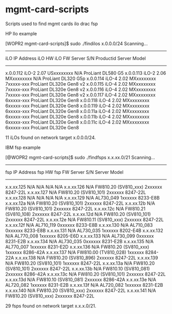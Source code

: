 mgmt-card-scripts
=================

Scripts used to find mgmt cards ilo drac fsp


HP Ilo example

[WOPR2 mgmt-card-scripts]$ sudo ./findilos x.0.0.0/24
Scanning...

--------------- ------ -------- ------------ -------------------------
iLO IP Address  iLO HW iLO FW   Server S/N   Productid   Server Model 
--------------- ------ -------- ------------ -------------------------
x.0.0.112    iLO-2  2.07     USxxxxxxxx   N/A        ProLiant DL580 G5
x.0.0.113    iLO-2  2.06     MXxxxxxxxx   N/A        ProLiant DL320 G5p
x.0.0.114    iLO-4  2.02     MXxxxxxxxx   7xxxxx-xxx ProLiant DL320e Gen8 v2
x.0.0.115    iLO-4  2.02     MXxxxxxxxx   7xxxxx-xxx ProLiant DL320e Gen8 v2
x.0.0.116    iLO-4  2.02     MXxxxxxxxx   7xxxxx-xxx ProLiant DL320e Gen8 v2
x.0.0.117    iLO-4  2.02     MXxxxxxxxx   6xxxxx-xxx ProLiant DL320e Gen8
x.0.0.118    iLO-4  2.02     MXxxxxxxxx   6xxxxx-xxx ProLiant DL320e Gen8
x.0.0.119    iLO-4  2.02     MXxxxxxxxx   6xxxxx-xxx ProLiant DL320e Gen8
x.0.0.11a    iLO-4  2.02     MXxxxxxxxx   6xxxxx-xxx ProLiant DL320e Gen8
x.0.0.11b    iLO-4  2.02     MXxxxxxxxx   6xxxxx-xxx ProLiant DL320e Gen8
x.0.0.11c    iLO-4  2.02     MXxxxxxxxx   6xxxxx-xxx ProLiant DL320e Gen8

11 iLOs found on network target x.0.0.0/24.


IBM fsp example 

[@WOPR2 mgmt-card-scripts]$ sudo ./findfsps x.x.xx.0/21
Scanning...

--------------- ------ ---------------------------------- -------------------------
fsp IP Address  fsp HW fsp FW               Server S/N   Server Model
--------------- ------ ------------------------------------ -------------------------
x.x.xx.125    N/A    N/A                  N/A          N/A
x.x.xx.126    N/A    FW810.20 (SV810_xxx) 2xxxxxx      8247-22L
x.x.xx.127    N/A    FW810.20 (SV810_101) 2xxxxxx      8247-22L
x.x.xx.128    N/A    N/A                  N/A          N/A
x.x.xx.129    N/A    AL730_049            1xxxxxx      8233-E8B
x.x.xx.12a    N/A    FW810.20 (SV810_101) 2xxxxxx      8247-22L
x.x.xx.12b    N/A    FW810.20 (SV810_101) 2xxxxxx      8247-22L
x.x.xx.12c    N/A    FW810.21 (SV810_108) 2xxxxxx      8247-22L
x.x.xx.12d    N/A    FW810.20 (SV810_101) 2xxxxxx      8247-22L
x.x.xx.12e    N/A    FW810.11 (SV810_xxx) 2xxxxxx      8247-22L
x.x.xx.12f    N/A    AL710_119            0xxxxxx      8233-E8B
x.x.xx.130    N/A    AL710_083            0xxxxxx      8233-E8B
x.x.xx.131    N/A    AL730_035            1xxxxxx      8202-E4B
x.x.xx.132    N/A    AL770_008            1xxxxxx      8205-E6D
x.x.xx.133    N/A    AL730_099            0xxxxxx      8231-E2B
x.x.xx.134    N/A    AL730_035            0xxxxxx      8231-E2B
x.x.xx.135    N/A    AL770_007            1xxxxxx      8231-E2D
x.x.xx.136    N/A    FW810.20 (SV810_xxx) 1xxxxxx      8286-42A
x.x.xx.137    N/A    FW810.00 (TV810_028) 1xxxxxx      8284-22A
x.x.xx.138    N/A    FW810.20 (SV810_896) 2xxxxxx      8247-22L
x.x.xx.139    N/A    FW810.20 (SV810_101) 1xxxxxx      8247-22L
x.x.xx.13a    N/A    FW810.20 (SV810_101) 2xxxxxx      8247-22L
x.x.xx.13b    N/A    FW810.10 (SV810_081) 2xxxxxx      8286-42A
x.x.xx.13c    N/A    FW810.20 (SV810_101) 2xxxxxx      8247-22L
x.x.xx.13d    N/A    FW810.10 (SV810_081) 2xxxxxx      8286-42A
x.x.xx.13e    N/A    AL720_082            1xxxxxx      8231-E2B
x.x.xx.13f    N/A    AL720_082            1xxxxxx      8231-E2B
x.x.xx.140    N/A    FW810.20 (SV810_xxx) 2xxxxxx      8247-22L
x.x.xx.141    N/A    FW810.20 (SV810_xxx) 2xxxxxx      8247-22L

29 fsps found on network target x.x.x.0/21.


